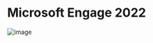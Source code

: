 # Microsoft Engage 2022

![image](https://user-images.githubusercontent.com/81810889/166145835-2a6c2310-0deb-4110-b0cd-0938aeb1aa39.png)




